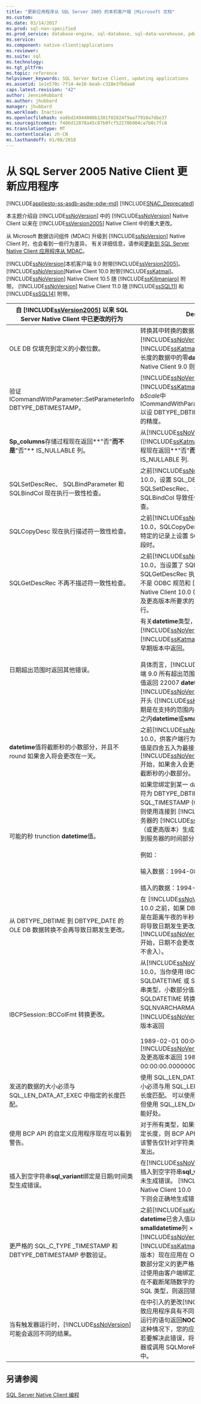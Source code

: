 ```yaml
---
title: "更新应用程序从 SQL Server 2005 的本机客户端 |Microsoft 文档"
ms.custom: 
ms.date: 03/14/2017
ms.prod: sql-non-specified
ms.prod_service: database-engine, sql-database, sql-data-warehouse, pdw
ms.service: 
ms.component: native-client|applications
ms.reviewer: 
ms.suite: sql
ms.technology: 
ms.tgt_pltfrm: 
ms.topic: reference
helpviewer_keywords: SQL Server Native Client, updating applications
ms.assetid: 1e1e570c-7f14-4e16-beab-c328e3fbdaa8
caps.latest.revision: "42"
author: JennieHubbard
ms.author: jhubbard
manager: jhubbard
ms.workload: Inactive
ms.openlocfilehash: ea8bd24944008b1301f02024f9aa77910a7dbe37
ms.sourcegitcommit: f486d12078a45c87b0fcf52270b904ca7b0c7fc8
ms.translationtype: MT
ms.contentlocale: zh-CN
ms.lasthandoff: 01/08/2018
---
```

# <a name="updating-an-application-from-sql-server-2005-native-client"></a>从 SQL Server 2005 Native Client 更新应用程序
[!INCLUDE[appliesto-ss-asdb-asdw-pdw-md](../../../includes/appliesto-ss-asdb-asdw-pdw-md.md)]
[!INCLUDE[SNAC_Deprecated](../../../includes/snac-deprecated.md)]

  本主题介绍自 [!INCLUDE[ssNoVersion](../../../includes/ssnoversion-md.md)] 中的 [!INCLUDE[ssNoVersion](../../../includes/ssnoversion-md.md)] Native Client 以来在 [!INCLUDE[ssVersion2005](../../../includes/ssversion2005-md.md)] Native Client 中的重大更改。  
  
 从 Microsoft 数据访问组件 (MDAC) 升级到 [!INCLUDE[ssNoVersion](../../../includes/ssnoversion-md.md)] Native Client 时，也会看到一些行为差异。 有关详细信息，请参阅[更新到 SQL Server Native Client 应用程序从 MDAC](../../../relational-databases/native-client/applications/updating-an-application-to-sql-server-native-client-from-mdac.md)。  
  
 [!INCLUDE[ssNoVersion](../../../includes/ssnoversion-md.md)]本机客户端 9.0 附带[!INCLUDE[ssVersion2005](../../../includes/ssversion2005-md.md)]。 [!INCLUDE[ssNoVersion](../../../includes/ssnoversion-md.md)]Native Client 10.0 附带[!INCLUDE[ssKatmai](../../../includes/sskatmai-md.md)]。  [!INCLUDE[ssNoVersion](../../../includes/ssnoversion-md.md)] Native Client 10.5 随 [!INCLUDE[ssKilimanjaro](../../../includes/sskilimanjaro-md.md)] 附带。 [!INCLUDE[ssNoVersion](../../../includes/ssnoversion-md.md)] Native Client 11.0 随 [!INCLUDE[ssSQL11](../../../includes/sssql11-md.md)] 和 [!INCLUDE[ssSQL14](../../../includes/sssql14-md.md)] 附带。  
  
|自 [!INCLUDE[ssVersion2005](../../../includes/ssversion2005-md.md)] 以来 SQL Server Native Client 中已更改的行为|Description|  
|------------------------------------------------------------------------------------|-----------------|  
|OLE DB 仅填充到定义的小数位数。|转换其中转换的数据发送到服务器，[!INCLUDE[ssNoVersion](../../../includes/ssnoversion-md.md)]本机客户端 (从[!INCLUDE[ssKatmai](../../../includes/sskatmai-md.md)]) 填充尾随仅之前的最大长度的数据中的零**datetime**值。 SQL Server Native Client 9.0 则填充到 9 位数。|  
|验证 ICommandWithParameter::SetParameterInfo DBTYPE_DBTIMESTAMP。|[!INCLUDE[ssNoVersion](../../../includes/ssnoversion-md.md)]本机客户端 (从[!INCLUDE[ssKatmai](../../../includes/sskatmai-md.md)]) 实现的 OLE DB 要求*bScale*中 ICommandWithParameter::SetParameterInfo 以设 DBTYPE_DBTIMESTAMP 秒的小数部分的精度。|  
|**Sp_columns**存储过程现在返回**"否"**而不是**"否"** IS_NULLABLE 列。|从[!INCLUDE[ssNoVersion](../../../includes/ssnoversion-md.md)]Native Client 10.0 ([!INCLUDE[ssKatmai](../../../includes/sskatmai-md.md)])， **sp_columns**存储过程现在返回**"否"**而不是**"否"** IS_NULLABLE 列.|  
|SQLSetDescRec、 SQLBindParameter 和 SQLBindCol 现在执行一致性检查。|之前[!INCLUDE[ssNoVersion](../../../includes/ssnoversion-md.md)]Native Client 10.0，设置 SQL_DESC_DATA_PTR 不会在 SQLSetDescRec、 SQLBindParameter 或 SQLBindCol 导致任何描述符类型的一致性检查。|  
|SQLCopyDesc 现在执行描述符一致性检查。|之前[!INCLUDE[ssNoVersion](../../../includes/ssnoversion-md.md)]Native Client 10.0，SQLCopyDesc 未执行操作一致性检查特定的记录上设置 SQL_DESC_DATA_PTR 字段时。|  
|SQLGetDescRec 不再不描述符一致性检查。|之前[!INCLUDE[ssNoVersion](../../../includes/ssnoversion-md.md)]Native Client 10.0，当设置了 SQL_DESC_DATA_PTR 字段 SQLGetDescRec 执行描述符一致性检查。 这不是 ODBC 规范和 [!INCLUDE[ssNoVersion](../../../includes/ssnoversion-md.md)] Native Client 10.0 ([!INCLUDE[ssKatmai](../../../includes/sskatmai-md.md)]) 以及更高版本所要求的，该一致性检查不再执行。|  
|日期超出范围时返回其他错误。|有关**datetime**类型，将通过返回不同的错误号[!INCLUDE[ssNoVersion](../../../includes/ssnoversion-md.md)]本机客户端 (从[!INCLUDE[ssKatmai](../../../includes/sskatmai-md.md)]) 的范围外的日期不是在早期版本中返回。<br /><br /> 具体而言，[!INCLUDE[ssNoVersion](../../../includes/ssnoversion-md.md)]本机客户端 9.0 所有超出范围中的字符串转换到的年份值返回 22007 **datetime**，和[!INCLUDE[ssNoVersion](../../../includes/ssnoversion-md.md)]本机客户端版本 10.0 开头 ([!INCLUDE[ssKatmai](../../../includes/sskatmai-md.md)]) 返回 22008 在日期是在支持的范围内**datetime2**但在支持范围之内**datetime**或**smalldatetime**。|  
|**datetime**值将截断秒的小数部分，并且不 round 如果舍入将会更改在一天。|之前[!INCLUDE[ssNoVersion](../../../includes/ssnoversion-md.md)]Native Client 10.0，供客户端行为**datetime**发送到服务器的值是四舍五入为最接近的 1/300 秒。 从 [!INCLUDE[ssNoVersion](../../../includes/ssnoversion-md.md)] Native Client 10.0 开始，如果舍入会更改日期，则该方案会导致截断秒的小数部分。|  
|可能的秒 trunction **datetime**值。|如果您绑定到某一 datetime 列并且其类型标识符为 DBTYPE_DBTIMESTAMP (OLE DB) 或 SQL_TIMESTAMP (ODBC)、小数位数为 0，则使用连接到 [!INCLUDE[ssKatmai](../../../includes/sskatmai-md.md)] 2005 服务器的 [!INCLUDE[ssNoVersion](../../../includes/ssnoversion-md.md)] Native Client（或更高版本）生成的应用程序将截断要发送到服务器的时间部分中的秒和秒的小数部分。<br /><br /> 例如：<br /><br /> 输入数据：1994-08-21 21:21:36.000<br /><br /> 插入的数据：1994-08-21 21:21:00.000|  
|从 DBTYPE_DBTIME 到 DBTYPE_DATE 的 OLE DB 数据转换不会再导致日期发生更改。|在 [!INCLUDE[ssNoVersion](../../../includes/ssnoversion-md.md)] Native Client 10.0 之前，如果 DBTYPE_DATE 的时间部分是在距离午夜的半秒内，则 OLE DB 转换代码将导致日期发生更改。 从 [!INCLUDE[ssNoVersion](../../../includes/ssnoversion-md.md)] Native Client 10.0 开始，日期不会更改（秒的小数部分将截断但不舍入）。|  
|IBCPSession::BCColFmt 转换更改。|从[!INCLUDE[ssNoVersion](../../../includes/ssnoversion-md.md)]导出 Native Client 10.0，当你使用 IBCPSession::BCOColFmt 将 SQLDATETIME 或 SQLDATETIME 转换为字符串类型，小数部分值。 例如，将类型 SQLDATETIME 转换为类型 SQLNVARCHARMAX 时，[!INCLUDE[ssNoVersion](../../../includes/ssnoversion-md.md)] Native Client 的更早版本返回<br /><br /> 1989-02-01 00:00:00. [!INCLUDE[ssNoVersion](../../../includes/ssnoversion-md.md)] Native Client 10.0 及更高版本返回 1989-02-01 00:00:00.0000000。|  
|发送的数据的大小必须与 SQL_LEN_DATA_AT_EXEC 中指定的长度匹配。|使用 SQL_LEN_DATA_AT_EXEC 时，数据的大小必须与用 SQL_LEN_DATA_AT_EXEC 指定的长度匹配。 可以使用 SQL_DATA_AT_EXEC，但使用 SQL_LEN_DATA_AT_EXEC 有潜在的性能好处。|  
|使用 BCP API 的自定义应用程序现在可以看到警告。|对于所有类型，如果数据长度超过某字段的指定长度，则 BCP API 将生成警告消息。 以前，该警告仅针对字符类型，而不会针对所有类型发出。|  
|插入到空字符串**sql_variant**绑定是日期/时间类型生成错误。|在[!INCLUDE[ssNoVersion](../../../includes/ssnoversion-md.md)]本机客户端 9.0，插入到空字符串**sql_variant**绑定日期/时间类型未生成错误。 [!INCLUDE[ssNoVersion](../../../includes/ssnoversion-md.md)] Native Client 10.0（和更高版本）在这种情况下则会正确地生成错误。|  
|更严格的 SQL_C_TYPE _TIMESTAMP 和 DBTYPE_DBTIMESTAMP 参数验证。|之前[!INCLUDE[ssKatmai](../../../includes/sskatmai-md.md)]Native Client， **datetime**已舍入值以适合的规模**datetime**和**smalldatetime**列 × [!INCLUDE[ssNoVersion](../../../includes/ssnoversion-md.md)]。 [!INCLUDE[ssKatmai](../../../includes/sskatmai-md.md)] Native Client（和更高版本）现在应用在 ODBC 核心规范中为秒的小数部分定义的更严格的验证规则。 如果无法通过使用由客户端绑定所指定或暗含的小数位数在不截断尾随数字的情况下将参数值转换到 SQL 类型，则返回错误。|  
|当有触发器运行时，[!INCLUDE[ssNoVersion](../../../includes/ssnoversion-md.md)] 可能会返回不同的结果。|在中引入的更改[!INCLUDE[ssKatmai](../../../includes/sskatmai-md.md)]可能会导致应用程序具有不同的结果从导致触发器时要运行的语句返回**NOCOUNT OFF**已起作用。 在这种情况下，您的应用程序可能会生成错误。 若要解决此错误，将设置**NOCOUNT ON**触发器或调用 SQLMoreResults 以转到下一个结果中。|  
  
## <a name="see-also"></a>另请参阅  
 [SQL Server Native Client 编程](../../../relational-databases/native-client/sql-server-native-client-programming.md)  
  
  
